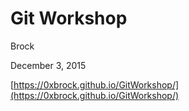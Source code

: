 
# Git Workshop

Brock

December 3, 2015

[https://0xbrock.github.io/GitWorkshop/](https://0xbrock.github.io/GitWorkshop/)
